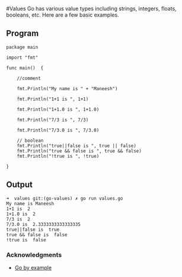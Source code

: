 #Values
Go has various value types including strings, integers, floats, booleans, etc. 
Here are a few basic examples.

## Program
```$xslt
package main

import "fmt"

func main()  {

	//comment

	fmt.Println("My name is " + "Maneesh")

	fmt.Println("1+1 is ", 1+1)

	fmt.Println("1+1.0 is ", 1+1.0)

	fmt.Println("7/3 is ", 7/3)

	fmt.Println("7/3.0 is ", 7/3.0)

	// boolean
	fmt.Println("true||false is ", true || false)
	fmt.Println("true && false is ", true && false)
	fmt.Println("!true is ", !true)

}
```

## Output
```$xslt
➜  values git:(go-values) ✗ go run values.go 
My name is Maneesh
1+1 is  2
1+1.0 is  2
7/3 is  2
7/3.0 is  2.3333333333333335
true||false is  true
true && false is  false
!true is  false
```



### Acknowledgments

* [Go by example](https://gobyexample.com)